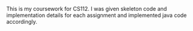 This is my coursework for CS112. I was given skeleton code and implementation details for each assignment and implemented java code accordingly.
